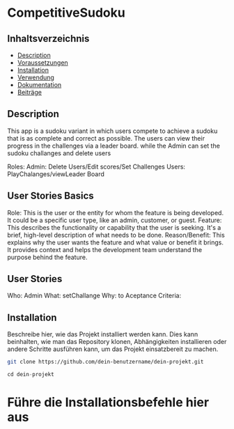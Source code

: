 # CompetitiveSudoku

## Inhaltsverzeichnis
- [Description](#Description)
- [Voraussetzungen](#voraussetzungen)
- [Installation](#installation)
- [Verwendung](#verwendung)
- [Dokumentation](#dokumentation)
- [Beiträge](#beiträge)

## Description
This app is a sudoku variant in which users compete to achieve a sudoku that is as complete and correct as possible.
The users can view their progress in the challenges via a leader board. while the Admin can set the sudoku challanges and 
delete users

Roles:
  Admin: Delete Users/Edit scores/Set Challenges
  Users:  PlayChalanges/viewLeader Board

## User Stories Basics
Role: This is the user or the entity for whom the feature is being developed. It could be a specific user type, like an admin, customer, or guest.
Feature: This describes the functionality or capability that the user is seeking. It's a brief, high-level description of what needs to be done.
Reason/Benefit: This explains why the user wants the feature and what value or benefit it brings. It provides context and helps the development team understand the purpose behind the feature.

## User Stories
Who: Admin
What: setChallange
Why: to
Aceptance Criteria: 

## Installation
 
Beschreibe hier, wie das Projekt installiert werden kann. Dies kann beinhalten, wie man das Repository klonen, Abhängigkeiten installieren oder andere Schritte ausführen kann, um das Projekt einsatzbereit zu machen.
 
```bash
git clone https://github.com/dein-benutzername/dein-projekt.git
```
```java
cd dein-projekt
```
# Führe die Installationsbefehle hier aus
